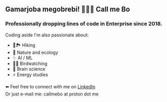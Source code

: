 ## Gamarjoba megobrebi! 🤝🤝🤝 Call me Bo

### Professionally dropping lines of code in Enterprise since 2018.

Coding aside I'm also passionate about:
- 🥾🏞️ Hiking
- 🌱 Nature and ecology
- ✨ AI / ML
- 🐧🦅 Birdwatching
- 🧠 Brain science
- ⚡ Energy studies

⬅️ Feel free to connect with me on [LinkedIn](https://www.linkedin.com/in/boris-webdev/)\
Or just e-mail me: callmebo at proton dot me
